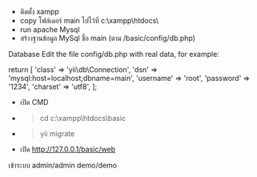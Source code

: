 - ติดตั้ง xampp 
- copy โฟล์เดอร์ main ไปไว้ที่ c:\xampp\htdocs\ 
- run apache Mysql
- สร้างฐานข้อมูล MySql ชื่อ main (ตาม /basic/config/db.php)

Database
Edit the file config/db.php with real data, for example:

return [
    'class' => 'yii\db\Connection',
    'dsn' => 'mysql:host=localhost;dbname=main',
    'username' => 'root',
    'password' => '1234',
    'charset' => 'utf8',
];

- เปิด CMD 
- >cd c:\xampp\htdocs\basic
- >yii migrate 
- เปิด http://127.0.0.1/basic/web

เข้าระบบ admin/admin   demo/demo
